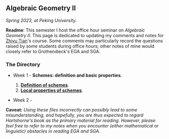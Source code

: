 ## Algebraic Geometry II

_Spring 2023, at Peking University._

**Readme**: This semester I host the office hour seminar on _Algebraic Geometry II_. This page is dedicated to updating my comments and notes for [Zhiyu Tian](http://faculty.bicmr.pku.edu.cn/~tianzhiyu/index.html)'s course. Some comments may particularly record the questions raised by some students during office hours; other notes of mine would closely refer to Grothendieck's EGA and SGA. 


### The Directory

- Week 1 - **Schemes: definition and basic properties**.
  1. [**Definition of schemes**](././1-1.pdf).
  2. [**Local properties of schemes**](././1-2.pdf).
    
- Week 2 - 




**Caveat:** _Using these files incorrectly can possibly lead to some misunderstanding, and hopefully, you are thus expected to regard Hartshorne's book as the primary material for reading. However, please feel free to refer to my notes when you encounter (either mathematical or linguistic) obstacles in reading EGA and SGA._

